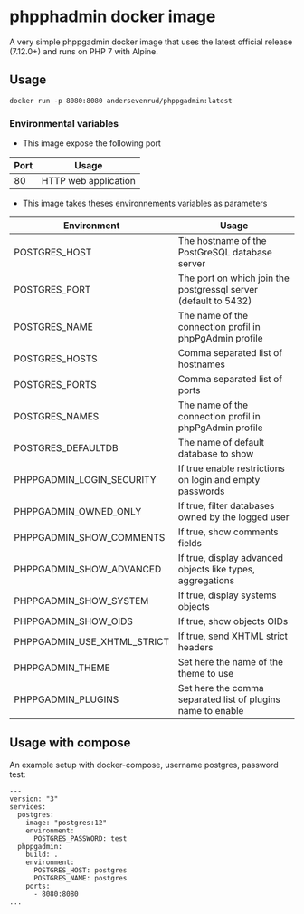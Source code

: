 # phpphadmin docker image

A very simple phppgadmin docker image that uses the latest official release (7.12.0+) and runs on PHP 7 with Alpine.

## Usage

```
docker run -p 8080:8080 andersevenrud/phppgadmin:latest
```

### Environmental variables

* This image expose the following port

| Port           | Usage                |
| -------------- | -------------------- |
| 80             | HTTP web application |

 * This image takes theses environnements variables as parameters

| Environment                | Usage                                                          |
| -------------------------- | ---------------------------------------------------------------|
| POSTGRES_HOST              | The hostname of the PostGreSQL database server                 |
| POSTGRES_PORT              | The port on which join the postgressql server (default to 5432)|
| POSTGRES_NAME              | The name of the connection profil in phpPgAdmin profile        |
| POSTGRES_HOSTS             | Comma separated list of hostnames                              |
| POSTGRES_PORTS             | Comma separated list of ports                                  |
| POSTGRES_NAMES             | The name of the connection profil in phpPgAdmin profile        |
| POSTGRES_DEFAULTDB         | The name of default database to show                           |
| PHPPGADMIN_LOGIN_SECURITY  | If true enable restrictions on login and empty passwords       |
| PHPPGADMIN_OWNED_ONLY      | If true, filter databases owned by the logged user             |
| PHPPGADMIN_SHOW_COMMENTS   | If true, show comments fields                                  |
| PHPPGADMIN_SHOW_ADVANCED   | If true, display advanced objects like types, aggregations     |
| PHPPGADMIN_SHOW_SYSTEM     | If true, display systems objects                               |
| PHPPGADMIN_SHOW_OIDS       | If true, show objects OIDs                                     |
| PHPPGADMIN_USE_XHTML_STRICT| If true, send XHTML strict headers                             |
| PHPPGADMIN_THEME           | Set here the name of the theme to use                          |
| PHPPGADMIN_PLUGINS         | Set here the comma separated list of plugins name to enable    |


## Usage with compose

An example setup with docker-compose, username postgres, password test:

```
---
version: "3"
services:
  postgres:
    image: "postgres:12"
    environment:
      POSTGRES_PASSWORD: test
  phppgadmin:
    build: .
    environment:
      POSTGRES_HOST: postgres
      POSTGRES_NAME: postgres
    ports:
      - 8080:8080
...
```
